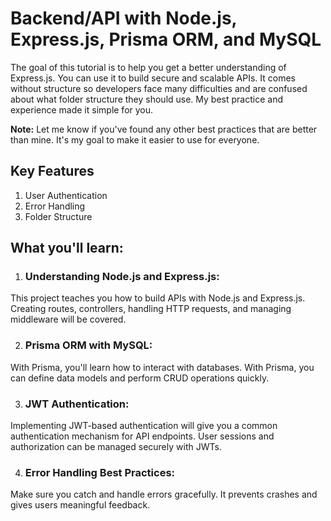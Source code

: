 # Backend/API with Node.js, Express.js, Prisma ORM, and MySQL
The goal of this tutorial is to help you get a better understanding of Express.js. You can use it to build secure and scalable APIs.
It comes without structure so developers face many difficulties and are confused about what folder structure they should use.  My best practice and experience made it simple for you.

**Note:** Let me know if you've found any other best practices that are better than mine. It's my goal to make it easier to use for everyone.

## Key Features

1. User Authentication
2. Error Handling
3. Folder Structure

## What you'll learn:

1. ### Understanding Node.js and Express.js:
This project teaches you how to build APIs with Node.js and Express.js. Creating routes, controllers, handling HTTP requests, and managing middleware will be covered.

2. ### Prisma ORM with MySQL:
With Prisma, you'll learn how to interact with databases. With Prisma, you can define data models and perform CRUD operations quickly.

3. ### JWT Authentication:
Implementing JWT-based authentication will give you a common authentication mechanism for API endpoints. User sessions and authorization can be managed securely with JWTs.

4. ### Error Handling Best Practices:
Make sure you catch and handle errors gracefully. It prevents crashes and gives users meaningful feedback.
